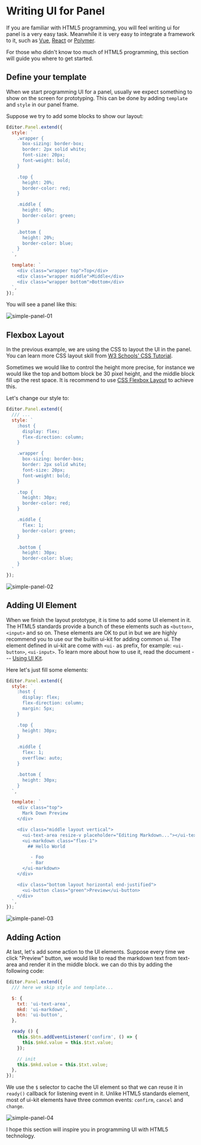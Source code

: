 # Writing UI for Panel

If you are familiar with HTML5 programming, you will feel writing ui for panel is a very easy task. Meanwhile it is very easy to integrate a framework to it, such as [Vue](http://vuejs.org/), [React](https://facebook.github.io/react/) or [Polymer](http://polymer-project.org/).

For those who didn't know too much of HTML5 programming, this section will guide you where to get started.

## Define your template

When we start programming UI for a panel, usually we expect something to show on the screen for prototyping. This can be done by adding `template` and `style` in our panel frame.  

Suppose we try to add some blocks to show our layout:

```javascript
Editor.Panel.extend({
  style: `
    .wrapper {
      box-sizing: border-box;
      border: 2px solid white;
      font-size: 20px;
      font-weight: bold;
    }

    .top {
      height: 20%;
      border-color: red;
    }

    .middle {
      height: 60%;
      border-color: green;
    }

    .bottom {
      height: 20%;
      border-color: blue;
    }
  `,

  template: `
    <div class="wrapper top">Top</div>
    <div class="wrapper middle">Middle</div>
    <div class="wrapper bottom">Bottom</div>
  `,
});
```

You will see a panel like this:

![simple-panel-01](https://cloud.githubusercontent.com/assets/174891/17611417/9f411cc8-6079-11e6-98eb-5c65ffddc094.png)

## Flexbox Layout

In the previous example, we are using the CSS to layout the UI in the panel. You can learn more CSS layout skill from [W3 Schools' CSS Tutorial](http://www.w3schools.com/css/default.asp).

Sometimes we would like to control the height more precise, for instance we would like the top and bottom block be 30 pixel height, and the middle block fill up the rest space. It is recommend to use [CSS Flexbox Layout](https://css-tricks.com/snippets/css/a-guide-to-flexbox/) to achieve this.

Let's change our style to:

```javascript
Editor.Panel.extend({
  /// ...
  style: `
    :host {
      display: flex;
      flex-direction: column;
    }

    .wrapper {
      box-sizing: border-box;
      border: 2px solid white;
      font-size: 20px;
      font-weight: bold;
    }

    .top {
      height: 30px;
      border-color: red;
    }

    .middle {
      flex: 1;
      border-color: green;
    }

    .bottom {
      height: 30px;
      border-color: blue;
    }
  `
});
```

![simple-panel-02](https://cloud.githubusercontent.com/assets/174891/17611690/234c3dca-607c-11e6-8ec2-8cb882348d4d.png)

## Adding UI Element

When we finish the layout prototype, it is time to add some UI element in it. The HTML5 standards provide a bunch of these elements such as `<button>`, `<input>` and so on. These elements are OK to put in but we are highly recommend you to use our the builtin ui-kit for adding common ui. The element defined in ui-kit are come with `<ui-` as prefix, for example: `<ui-button>`, `<ui-input>`. To learn more about how to use it, read the document --- [Using UI Kit](manual/ui/using-ui-kit.md).

Here let's just fill some elements:

```javascript
Editor.Panel.extend({
  style: `
    :host {
      display: flex;
      flex-direction: column;
      margin: 5px;
    }

    .top {
      height: 30px;
    }

    .middle {
      flex: 1;
      overflow: auto;
    }

    .bottom {
      height: 30px;
    }
  `,

  template: `
    <div class="top">
      Mark Down Preview
    </div>

    <div class="middle layout vertical">
      <ui-text-area resize-v placeholder="Editing Markdown..."></ui-text-area>
      <ui-markdown class="flex-1">
        ## Hello World

         - Foo
         - Bar
      </ui-markdown>
    </div>

    <div class="bottom layout horizontal end-justified">
      <ui-button class="green">Preview</ui-button>
    </div>
  `,
});
```

![simple-panel-03](https://cloud.githubusercontent.com/assets/174891/17611937/5c2d6306-607e-11e6-81fb-a1a72d747ec5.png)

## Adding Action

At last, let's add some action to the UI elements. Suppose every time we click "Preview" button, we would like to read the markdown text from text-area and render it in the middle block. we can do this by adding the following code:

```javascript
Editor.Panel.extend({
  /// here we skip style and template...

  $: {
    txt: 'ui-text-area',
    mkd: 'ui-markdown',
    btn: 'ui-button',
  },

  ready () {
    this.$btn.addEventListener('confirm', () => {
      this.$mkd.value = this.$txt.value;
    });

    // init
    this.$mkd.value = this.$txt.value;
  },
});
```

We use the `$` selector to cache the UI element so that we can reuse it in `ready()` callback for listening event in it. Unlike HTML5 standards element, most of ui-kit elements have three common events: `confirm`, `cancel` and `change`.

![simple-panel-04](https://cloud.githubusercontent.com/assets/174891/17612178/8d8bf70c-6081-11e6-8a11-bae61c20de81.png)

I hope this section will inspire you in programming UI with HTML5 technology.
